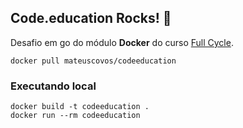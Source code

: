 ## Code.education Rocks! 🤘 
Desafio em go do módulo **Docker** do curso [Full Cycle](https://fullcycle.com.br/).


```
docker pull mateuscovos/codeeducation
```

### Executando local

```
docker build -t codeeducation .
docker run --rm codeeducation
```